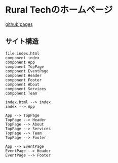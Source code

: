 # Rural Techのホームページ

[github pages](https://ruraltechcoltd.github.io/Homepage/)

## サイト構造

``` plantuml
file index.html
component index
component App
component TopPage
component EventPage
component Header
component Footer
component About
component Services
component Team

index.html --> index
index --> App

App --> TopPage
TopPage --> Header
TopPage --> About
TopPage --> Services
TopPage --> Team
TopPage --> Footer

App --> EventPage
EventPage --> Header
EventPage --> Footer
```
